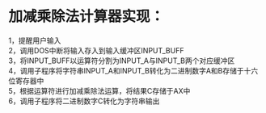 # 加减乘除法计算器实现：  
1，提醒用户输入  
2，调用DOS中断将输入存入到输入缓冲区INPUT_BUFF  
3，将INPUT_BUFF以运算符分割为INPUT_A与INPUT_B两个对应缓冲区  
4，调用子程序将字符串INPUT_A和INPUT_B转化为二进制数字A和B存储于十六位寄存器中  
5，根据运算符进行加减乘除法运算，将结果C存储于AX中  
6，调用子程序将二进制数字C转化为字符串输出  